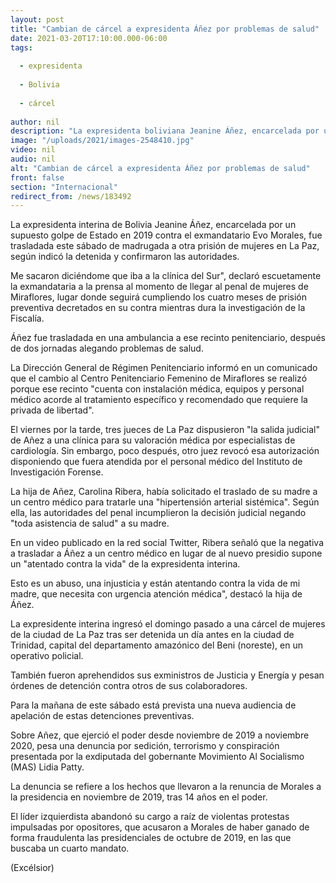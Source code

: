 ```yaml
---
layout: post
title: "Cambian de cárcel a expresidenta Áñez por problemas de salud"
date: 2021-03-20T17:10:00.000-06:00
tags:
  
  - expresidenta
  
  - Bolivia
  
  - cárcel
  
author: nil
description: "La expresidenta boliviana Jeanine Áñez, encarcelada por un supuesto golpe de Estado en 2019, es cambiada de cárcel para recibir asistencia médica tras reportarse que sufre problemas de salud"
image: "/uploads/2021/images-2548410.jpg"
video: nil
audio: nil
alt: "Cambian de cárcel a expresidenta Áñez por problemas de salud"
front: false
section: "Internacional"
redirect_from: /news/183492
---
```


La expresidenta interina de Bolivia Jeanine Áñez, encarcelada por un supuesto golpe de Estado en 2019 contra el exmandatario Evo Morales, fue trasladada este sábado de madrugada a otra prisión de mujeres en La Paz, según indicó la detenida y confirmaron las autoridades.

Me sacaron diciéndome que iba a la clínica del Sur", declaró escuetamente la exmandataria a la prensa al momento de llegar al penal de mujeres de Miraflores, lugar donde seguirá cumpliendo los cuatro meses de prisión preventiva decretados en su contra mientras dura la investigación de la Fiscalía.

Áñez fue trasladada en una ambulancia a ese recinto penitenciario, después de dos jornadas alegando problemas de salud.

La Dirección General de Régimen Penitenciario informó en un comunicado que el cambio al Centro Penitenciario Femenino de Miraflores se realizó porque ese recinto "cuenta con instalación médica, equipos y personal médico acorde al tratamiento específico y recomendado que requiere la privada de libertad".

El viernes por la tarde, tres jueces de La Paz dispusieron "la salida judicial" de Añez a una clínica para su  valoración médica por especialistas de cardiología. Sin embargo, poco después, otro juez revocó esa autorización disponiendo que fuera atendida por el personal médico del Instituto de Investigación Forense.

La hija de Añez, Carolina Ribera, había solicitado el traslado de su madre a un centro médico para tratarle una "hipertensión arterial sistémica". Según ella, las autoridades del penal incumplieron la decisión judicial negando "toda asistencia de salud" a su madre.

En un video publicado en la red social Twitter, Ribera señaló que la negativa a trasladar a Áñez a un centro médico en lugar de al nuevo presidio supone un "atentado contra la vida" de la expresidenta interina.

Esto es un abuso, una injusticia y están atentando contra la vida de mi madre, que necesita con urgencia atención médica", destacó la hija de Áñez.

La expresidente interina ingresó el domingo pasado a una cárcel de mujeres de la ciudad de La Paz tras ser detenida un día antes en la ciudad de Trinidad, capital del departamento amazónico del Beni (noreste), en un operativo policial.

También fueron aprehendidos sus exministros de Justicia y Energía y pesan órdenes de detención contra otros de sus colaboradores.

Para la mañana de este sábado está prevista una nueva audiencia de apelación de estas detenciones preventivas.

Sobre Añez, que ejerció el poder desde noviembre de 2019 a noviembre 2020, pesa una denuncia por sedición, terrorismo y conspiración presentada por la exdiputada del gobernante Movimiento Al Socialismo (MAS) Lidia Patty.

La denuncia se refiere a los hechos que llevaron a la renuncia de Morales a la presidencia en noviembre de 2019, tras 14 años en el poder.

El líder izquierdista abandonó su cargo a raíz de violentas protestas impulsadas por opositores, que acusaron a Morales de haber ganado de forma fraudulenta las presidenciales de octubre de 2019, en las que buscaba un cuarto mandato.

(Excélsior)
